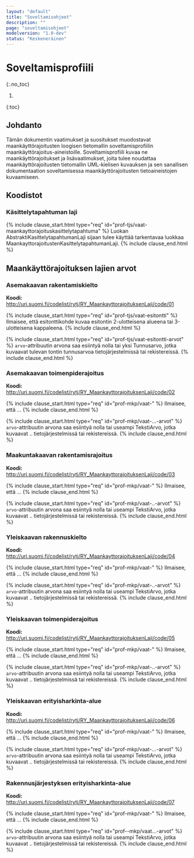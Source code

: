 ```yaml
---
layout: "default"
title: "Soveltamisohjeet"
description: ""
page: "soveltamisohjeet"
modelversion: "1.0-dev"
status: "Keskeneräinen"
---
```

# Soveltamisprofiili

{:.no_toc}

1. 
{:toc}

## Johdanto

Tämän dokumentin vaatimukset ja suositukset muodostavat maankäyttörajoitusten loogisen tietomallin soveltamisprofiilin maankäyttörajoitus-aineistoille. Soveltamisprofiili kuvaa ne maankäyttörajoitukset ja lisävaatimukset, joita tulee noudattaa maankäyttörajoitusten tietomallin UML-kielisen kuvauksen ja sen sanallisen dokumentaation soveltamisessa maankäyttörajoitusten tietoaineistojen kuvaamiseen.

## Koodistot


### Käsittelytapahtuman laji

<!--Lisää sisäiset linkit vielä -->
{% include clause_start.html type="req" id="prof-tjs/vaat-maankayttorajoituskasittelytapahtuma" %}
Luokan AbstraktiKasittelytapahtumanLaji sijaan tulee käyttää tarkentavaa luokkaa MaankayttorajoitustenKasittelytapahtumanLaji.
{% include clause_end.html %}

## Maankäyttörajoituksen lajien arvot

### Asemakaavan rakentamiskielto

**Koodi:** http://uri.suomi.fi/codelist/rytj/RY_MaankayttorajoituksenLaji/code/01

<!--Lisää sisäiset linkit vielä -->
{% include clause_start.html type="req" id="prof-tjs/vaat-esitontti" %}
Ilmaisee, että esitonttikohde kuvaa esitontin 2-ulotteisena alueena tai 3-ulotteisena kappaleena.
{% include clause_end.html %}

<!--Lisää sisäiset linkit vielä -->
{% include clause_start.html type="req" id="prof-tjs/vaat-esitontti-arvot" %}
```arvo```-attribuutin arvona saa esiintyä nolla tai yksi Tunnusarvo, jotka kuvaavat tulevan tontin tunnusarvoa tietojärjestelmissä tai rekistereissä.
{% include clause_end.html %}

### Asemakaavan toimenpiderajoitus

**Koodi:** http://uri.suomi.fi/codelist/rytj/RY_MaankayttorajoituksenLaji/code/02

<!--Lisää sisäiset linkit vielä -->
{% include clause_start.html type="req" id="prof-mkp/vaat-" %}
Ilmaisee, että ...
{% include clause_end.html %}

<!--Lisää sisäiset linkit vielä -->
{% include clause_start.html type="req" id="prof-mkp/vaat-...-arvot" %}
```arvo```-attribuutin arvona saa esiintyä nolla tai useampi TekstiArvo, jotka kuvaavat .. tietojärjestelmissä tai rekistereissä.
{% include clause_end.html %}

### Maakuntakaavan rakentamisrajoitus

**Koodi:** http://uri.suomi.fi/codelist/rytj/RY_MaankayttorajoituksenLaji/code/03

<!--Lisää sisäiset linkit vielä -->
{% include clause_start.html type="req" id="prof-mkp/vaat-" %}
Ilmaisee, että ...
{% include clause_end.html %}

<!--Lisää sisäiset linkit vielä -->
{% include clause_start.html type="req" id="prof-mkp/vaat-..-arvot" %}
```arvo```-attribuutin arvona saa esiintyä nolla tai useampi TekstiArvo, jotka kuvaavat .. tietojärjestelmissä tai rekistereissä.
{% include clause_end.html %}

### Yleiskaavan rakennuskielto

**Koodi:** http://uri.suomi.fi/codelist/rytj/RY_MaankayttorajoituksenLaji/code/04

<!--Lisää sisäiset linkit vielä -->
{% include clause_start.html type="req" id="prof-mkp/vaat-" %}
Ilmaisee, että ...
{% include clause_end.html %}

<!--Lisää sisäiset linkit vielä -->
{% include clause_start.html type="req" id="prof-mkp/vaat-..-arvot" %}
```arvo```-attribuutin arvona saa esiintyä nolla tai useampi TekstiArvo, jotka kuvaavat .. tietojärjestelmissä tai rekistereissä.
{% include clause_end.html %}

### Yleiskaavan toimenpiderajoitus

**Koodi:** http://uri.suomi.fi/codelist/rytj/RY_MaankayttorajoituksenLaji/code/05

<!--Lisää sisäiset linkit vielä -->
{% include clause_start.html type="req" id="prof-mkp/vaat-" %}
Ilmaisee, että ...
{% include clause_end.html %}

<!--Lisää sisäiset linkit vielä -->
{% include clause_start.html type="req" id="prof-mkp/vaat-..-arvot" %}
```arvo```-attribuutin arvona saa esiintyä nolla tai useampi TekstiArvo, jotka kuvaavat .. tietojärjestelmissä tai rekistereissä.
{% include clause_end.html %}

### Yleiskaavan erityisharkinta-alue

**Koodi:** http://uri.suomi.fi/codelist/rytj/RY_MaankayttorajoituksenLaji/code/06

<!--Lisää sisäiset linkit vielä -->
{% include clause_start.html type="req" id="prof-mkp/vaat-" %}
Ilmaisee, että ...
{% include clause_end.html %}

<!--Lisää sisäiset linkit vielä -->
{% include clause_start.html type="req" id="prof-mkp/vaat-...-arvot" %}
```arvo```-attribuutin arvona saa esiintyä nolla tai useampi TekstiArvo, jotka kuvaavat .. tietojärjestelmissä tai rekistereissä.
{% include clause_end.html %}

### Rakennusjärjestyksen erityisharkinta-alue

**Koodi:** http://uri.suomi.fi/codelist/rytj/RY_MaankayttorajoituksenLaji/code/07

<!--Lisää sisäiset linkit vielä -->
{% include clause_start.html type="req" id="prof-mkp/vaat-" %}
Ilmaisee, että ...
{% include clause_end.html %}

<!--Lisää sisäiset linkit vielä -->
{% include clause_start.html type="req" id="prof--mkp/vaat...-arvot" %}
```arvo```-attribuutin arvona saa esiintyä nolla tai useampi TekstiArvo, jotka kuvaavat .. tietojärjestelmissä tai rekistereissä.
{% include clause_end.html %}

